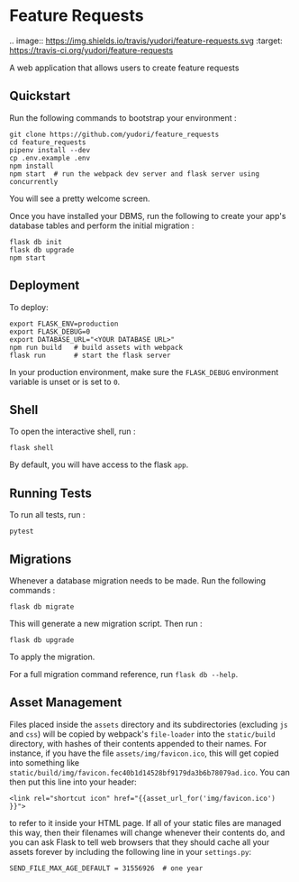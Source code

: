Feature Requests
===============================

.. image:: https://img.shields.io/travis/yudori/feature-requests.svg
        :target: https://travis-ci.org/yudori/feature-requests


A web application that allows users to create feature requests


Quickstart
----------

Run the following commands to bootstrap your environment :

    git clone https://github.com/yudori/feature_requests
    cd feature_requests
    pipenv install --dev
    cp .env.example .env
    npm install
    npm start  # run the webpack dev server and flask server using concurrently

You will see a pretty welcome screen.

Once you have installed your DBMS, run the following to create your app's
database tables and perform the initial migration :

    flask db init
    flask db upgrade
    npm start


Deployment
----------

To deploy:

    export FLASK_ENV=production
    export FLASK_DEBUG=0
    export DATABASE_URL="<YOUR DATABASE URL>"
    npm run build   # build assets with webpack
    flask run       # start the flask server

In your production environment, make sure the ``FLASK_DEBUG`` environment
variable is unset or is set to ``0``.


Shell
-----

To open the interactive shell, run :

    flask shell

By default, you will have access to the flask ``app``.


Running Tests
-------------

To run all tests, run :

    pytest


Migrations
----------

Whenever a database migration needs to be made. Run the following commands :

    flask db migrate

This will generate a new migration script. Then run :

    flask db upgrade

To apply the migration.

For a full migration command reference, run ``flask db --help``.


Asset Management
----------------

Files placed inside the ``assets`` directory and its subdirectories
(excluding ``js`` and ``css``) will be copied by webpack's
``file-loader`` into the ``static/build`` directory, with hashes of
their contents appended to their names.  For instance, if you have the
file ``assets/img/favicon.ico``, this will get copied into something
like
``static/build/img/favicon.fec40b1d14528bf9179da3b6b78079ad.ico``.
You can then put this line into your header:

    <link rel="shortcut icon" href="{{asset_url_for('img/favicon.ico') }}">

to refer to it inside your HTML page.  If all of your static files are
managed this way, then their filenames will change whenever their
contents do, and you can ask Flask to tell web browsers that they
should cache all your assets forever by including the following line
in your ``settings.py``:

    SEND_FILE_MAX_AGE_DEFAULT = 31556926  # one year
